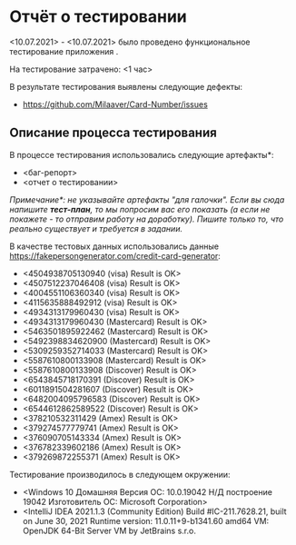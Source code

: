# Отчёт о тестировании <Credit Card Number Validator>


<10.07.2021> - <10.07.2021> было проведено функциональное тестирование приложения <Credit Card Number Validator>.

На тестирование затрачено: <1 час>

В результате тестирования выявлены следующие дефекты:
* https://github.com/Milaaver/Card-Number/issues


## Описание процесса тестирования

В процессе тестирования использовались следующие артефакты*:
* <баг-репорт>
* <отчет о тестировании>

*Примечание\*: не указывайте артефакты "для галочки". Если вы сюда напишите **тест-план**, то мы попросим вас его показать (а если не покажете - то отправим работу на доработку). Пишите только то, что реально существует и требуется в задании.*

В качестве тестовых данных использовались данные <https://fakepersongenerator.com/credit-card-generator>:
* <4504938705130940 (visa) Result is OK>
* <4507512237046408 (visa) Result is OK>
* <4004551106360340 (visa) Result is OK>
* <4115635888492912 (visa) Result is OK>
* <4934313179960430 (visa) Result is OK>
* <4934313179960430 (Mastercard) Result is OK>
* <5463501895922462 (Mastercard) Result is OK>
* <5492398834620900 (Mastercard) Result is OK>
* <5309259352714033 (Mastercard) Result is OK>
* <5587610800133908 (Mastercard) Result is OK>
* <5587610800133908 (Discover) Result is OK>
* <6543845718170391 (Discover) Result is OK>
* <6011891504281607 (Discover) Result is OK>
* <6482004095796583 (Discover) Result is OK>
* <6544612862589522 (Discover) Result is OK>
* <378210532311429 (Amex) Result is OK>
* <379274577779741 (Amex) Result is OK>
* <376090705143334 (Amex) Result is OK>
* <376782339602186 (Amex) Result is OK>
* <379269872255371 (Amex) Result is OK>



Тестирование производилось в следующем окружении:
* <Windows 10 Домашняя
Версия ОС:                        10.0.19042 Н/Д построение 19042
Изготовитель ОС:                  Microsoft Corporation>
* <IntelliJ IDEA 2021.1.3 (Community Edition)
Build #IC-211.7628.21, built on June 30, 2021
Runtime version: 11.0.11+9-b1341.60 amd64
VM: OpenJDK 64-Bit Server VM by JetBrains s.r.o.

